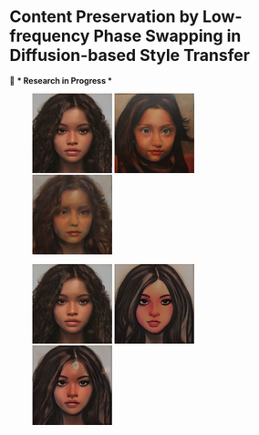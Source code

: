 # Content Preservation by Low-frequency Phase Swapping in Diffusion-based Style Transfer
🧠 **\* Research in Progress \***

<figure>
    <a href="link"><img src="./asset/original.png" width="33%"></a>
    <a href="link"><img src="./asset/LDM_text_only(Oil_Panting).png" width="33%"></a>
    <a href="link"><img src="./asset/phase_swapping(Oil_Panting).png" width="33%"></a>
</figure>
<figure>
    <a href="link"><img src="./asset/original.png" width="33%"></a>
    <a href="link"><img src="./asset/LDM_text_only(Monochrome_Sketching).png" width="33%"></a>
    <a href="link"><img src="./asset/phase_swapping(Monochrome_Sketching).png" width="33%"></a>
</figure>